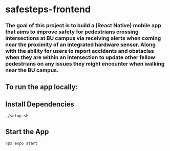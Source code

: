 # safesteps-frontend

### The goal of this project is to build a (React Native) mobile app that aims to improve safety for pedestrians crossing intersections at BU campus via receiving alerts when coming near the proximity of an integrated hardware sensor. Along with the ability for users to report accidents and obstacles when they are within an intersection to update other fellow pedestrians on any issues they might encounter when walking near the BU campus.

## To run the app locally:


## Install Dependencies

```shell
./setup.sh
```
## Start the App

```shell
npx expo start
```
